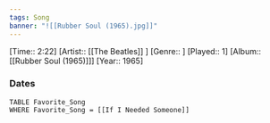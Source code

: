 ```yaml
---
tags: Song  
banner: "![[Rubber Soul (1965).jpg]]"
---
```

[Time:: 2:22]
[Artist:: [[The Beatles]] ]
[Genre:: ]
[Played:: 1]
[Album:: [[Rubber Soul (1965)]]]
[Year:: 1965]
### Dates
````dataview
TABLE Favorite_Song
WHERE Favorite_Song = [[If I Needed Someone]]
````